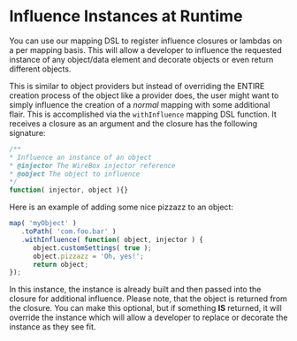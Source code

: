 # Influence Instances at Runtime

You can use our mapping DSL to register influence closures or lambdas on a per mapping basis. This will allow a developer to influence the requested instance of any object/data element and decorate objects or even return different objects.

This is similar to object providers but instead of overriding the ENTIRE creation process of the object like a provider does, the user might want to simply influence the creation of a _normal_ mapping with some additional flair. This is accomplished via the `withInfluence` mapping DSL function. It receives a closure as an argument and the closure has the following signature:

```javascript
/**
* Influence an instance of an object
* @injector The WireBox injector reference
* @object The object to influence
*/
function( injector, object ){}
```

Here is an example of adding some nice pizzazz to an object:

```javascript
map( 'myObject' )
   .toPath( 'com.foo.bar' )
   .withInfluence( function( object, injector ) {
      object.customSettings( true );
      object.pizzazz = 'Oh, yes!';
      return object;
});
```

In this instance, the instance is already built and then passed into the closure for additional influence. Please note, that the object is returned from the closure. You can make this optional, but if something **IS** returned, it will override the instance which will allow a developer to replace or decorate the instance as they see fit.
